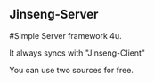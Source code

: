## Jinseng-Server
#Simple Server framework 4u.

It always syncs with "Jinseng-Client" 

You can use two sources for free.

